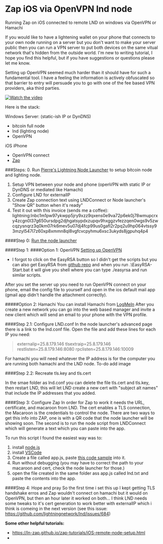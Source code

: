 # Zap iOS via OpenVPN lnd node
Running Zap on iOS connected to remote LND on windows via OpenVPN or Hamachi 

If you would like to have a lightening wallet on your phone that connects to your own node running on a server but you don't want to make your server public then you can run a VPN server to put both devices on the same vitual network that's hidden from the outside world. I'm new to writing tutorial, I hope you find this helpful, but if you have suggestions or questions please let me know.

Setting up OpenVPN seemed much harder than it should have for such a fundamental tool. I have a feeling the information is actively obfuscated so that barrier to entry will persuade you to go with one of the fee based VPN providers, aka third parties.

[![Watch the video](https://img.youtube.com/vi/ra8-WnOhoVM/1.jpg)](https://youtu.be/ra8-WnOhoVM)

Here is the stack:

Windows Server: (static-ish IP or DynDNS)
- bitcoin full node
- lnd (lighting node)
- OpenVPN 

iOS iPhone
- OpenVPN connect
- [Zap](https://github.com/LN-Zap/zap-iOS)

###Steps:
0. Run [Pierre's Lightning Node Launcher](https://medium.com/lightning-power-users/easy-lightning-with-node-launcher-zap-488133edfbd) to setup bitcoin node and lighting node.
1. Setup VPN between your node and phone (openVPN with static IP or DynDNS or mediated like Hamachi)
2. Configure LND for externalIP
3. Create Zap connection text using LNDConnect or Node launcher's "Show QR" button when it's ready"
4. Test it out with this invoice (sends me a coffee): lightning:lnbc1m1pw97ykwpp5jry9xzz9qxens0e9va72p6ek0j78wmupcrxy4zcgn0l37g650ursdpg2djhgatsypdxzupqv9hxggzvfezzqen0wgs9v5zwcqzysnqrz3q0km07rk6mev5u07dj4fcp99us0gafl2r2pq2u9hp064vtssy93mzyl547l7z60xp8xmmn8ql8vgfcvcpyhmu6xsc3ukyds8jgpuhq4p4

####Step 0: [Run the node launcher](https://medium.com/lightning-power-users/easy-lightning-with-node-launcher-zap-488133edfbd)

####Step 1: 
####Option 1: OpenVPN
[Setting up OpenVPN](https://www.reddit.com/r/OpenVPN/comments/81q2q6/guide_how_to_set_up_openvpn_server_on_windows_10/)
* I forgot to click on the EasyRSA button so I didn't get the scripts but you can also get EasyRSA from [github repo](https://github.com/OpenVPN/easy-rsa/releases) and when you run .\EasyRSA-Start.bat it will give you shell where you can type ./easyrsa and run similar scripts.

After you set the server up you need to run OpenVPN connect on your phone, email the config file to yourself and open in the ios default mail app (gmail app didn't handle the attachment correctly).

#####Option 2: Hamachi
You can install Hamachi from [LogMeIn](https://www.vpn.net)
After you create a new network you can go into the web based manager and invite a new client which will send an email to your phone with the VPN profile.

####Step 2.1: Configure LND.conf
In the node launcher's advanced page there is a link to the lnd.conf file. Open the file and add these lines for each IP you need:

> externalip=25.8.179.146 
> tlsextraip=25.8.179.146
> restlisten=25.8.179.146:8080 
> rpclisten=25.8.179.146:10009

For hamachi you will need whatever the IP address is for the computer you are running both hamachi and the LND node. To-do add image

####Step 2.2: Recreate tls.key and tls.cert

In the smae folder as lnd.conf you can delete the file tls.cert and tls.key, then restart LND, this will let LND create a new cert with "subject alt names" that include the IP addresses that you added.

####Step 3: Configure Zap
In order for Zap to work it needs the URL, certificate, and macaroon from LND. The cert enables a TLS connection, the Macaroon is the credentials to control the node. There are two ways to get this info into ZAP, one is with a QR code that the node launcher will be showing soon. The second is to run the node script from LNDConnect which will generate a text which you can paste into the app.

To run this script I found the easiest way was to:
1. install [node.js](https://nodejs.org/en/download/)
2. install [VSCode](https://code.visualstudio.com/download)
3. Create a file called app.js, paste [this code sample](https://gist.github.com/missaghi/342929aa8adb0503a1e4c4eca77db0b2) into it.
4. Run without debugging (you may have to correct the path to your macaroon and cert, check the node launcher for those.)
5. open the file created in the same folder ass app.js called lnd.txt and paste the contents into the app.

####Step 4: Hope and pray
So the first time i set this up I kept getting TLS handshake erros and Zap wouldn't connect on hamachi but it would on OpenVPN, but then an hour later it worked on both... I think LND needs some tweaks to it's cert generation to work better with externalIP which i think is comeing in the next version (see this issue: https://github.com/lightningnetwork/lnd/issues/684)

**Some other helpful tutorials:**
- https://ln-zap.github.io/zap-tutorials/iOS-remote-node-setup.html
- 
